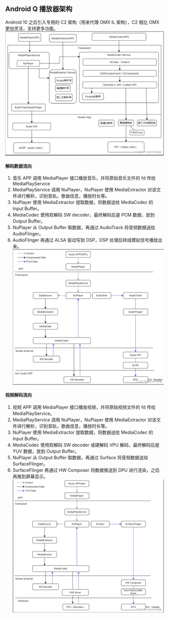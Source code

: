 ## Android Q 播放器架构

Android 10 之后引入专用的 C2 架构（用来代理 OMX IL 架构），C2 相比 OMX 更加灵活，支持更多功能。
![](./imgs/player.png)

#### 解码数据流向

1. 音乐 APP 调用 MediaPlayer 接口播放音乐，并将原始音乐文件的 fd 传给 MediaPlayService
2. MediaPlayService 调用 NuPlayer，NuPlayer 使用 MediaExtractor 对该文件进行解析，识别音轨，歌曲信息，播放时长等。
3. NuPlayer 使用 MediaExtractor 提取数据，将数据送给 MediaCodec 的 Input Buffer。
4. MediaCodec 使用软解码 SW decoder，最终解码后是 PCM 数据，放到 Output Buffer。
5. NuPlayer 从 Output Buffer 取数据，再通过 AudioTrack 将音频数据送给 AudioFlinger。
6. AudioFlinger 再通过 ALSA 驱动写到 DSP，DSP 处理后转成模拟信号播放出来。
   ![](./imgs/audio_data_flow.png)

#### 视频解码流向

1. 视频 APP 调用 MediaPlayer 接口播放视频，并将原始视频文件的 fd 传给 MediaPlayService。
2. MediaPlayService 调用 NuPlayer，NuPlayer 使用 MediaExtractor 对该文件进行解析，识别音轨，歌曲信息，播放时长等。
3. NuPlayer 使用 MediaExtractor 提取数据，将数据送给 MediaCodec 的 Input Buffer。
4. MediaCodec 使用软解码 SW decoder 或硬解码 VPU 解码，最终解码后是 YUV 数据，放到 Output Buffer。
5. NuPlayer 从 Output Buffer 取数据，再通过 Surface 将音频数据送给 SurfaceFlinger。
6. SurfaceFlinger 再通过 HW Composer 将数据推送到 DPU 进行渲染，之后再推到屏幕显示。
   ![](./imgs/video_data_flow.png)
